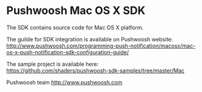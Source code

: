 Pushwoosh Mac OS X SDK
=====================

The SDK contains source code for Mac OS X platform.

The guilde for SDK integration is available on Pushwoosh website:  
http://www.pushwoosh.com/programming-push-notification/macosx/mac-os-x-push-notification-sdk-configuration-guide/

The sample project is available here:  
https://github.com/shaders/pushwoosh-sdk-samples/tree/master/Mac

Pushwoosh team
http://www.pushwoosh.com

